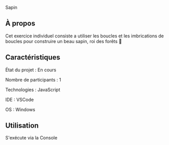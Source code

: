 Sapin

## À propos

Cet exercice individuel consiste a utiliser les boucles et les imbrications de boucles pour construire un beau sapin, roi des forêts 🎄

## Caractéristiques

État du projet : En cours

Nombre de participants : 1

Technologies : JavaScript

IDE : VSCode

OS : Windows

## Utilisation

S'exécute via la Console

